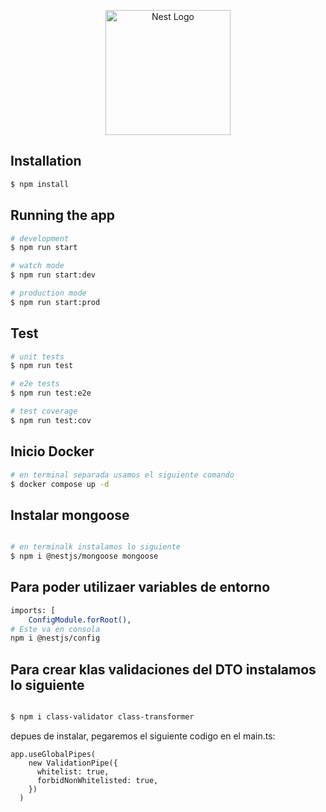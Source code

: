 <p align="center">
  <a href="http://nestjs.com/" target="blank"><img src="https://nestjs.com/img/logo-small.svg" width="200" alt="Nest Logo" /></a>
</p>


## Installation

```bash
$ npm install
```

## Running the app

```bash
# development
$ npm run start

# watch mode
$ npm run start:dev

# production mode
$ npm run start:prod
```

## Test

```bash
# unit tests
$ npm run test

# e2e tests
$ npm run test:e2e

# test coverage
$ npm run test:cov
```

## Inicio Docker

```bash
# en terminal separada usamos el siguiente comando
$ docker compose up -d
```

## Instalar mongoose

```bash

# en terminalk instalamos lo siguiente
$ npm i @nestjs/mongoose mongoose
```

## Para poder utilizaer variables de entorno

```bash
imports: [
    ConfigModule.forRoot(),
# Este va en consola
npm i @nestjs/config
```

## Para crear klas validaciones del DTO instalamos lo siguiente

```bash

$ npm i class-validator class-transformer
```
depues de instalar, pegaremos el siguiente codigo en el main.ts:
```
app.useGlobalPipes(
    new ValidationPipe({
      whitelist: true,
      forbidNonWhitelisted: true,
    })
  )
```
